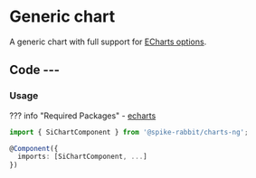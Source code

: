 # Generic chart

A generic chart with full support for [ECharts options](https://echarts.apache.org/en/option.html#title).

## Code ---

### Usage

??? info "Required Packages"
    - [echarts](https://www.npmjs.com/package/echarts)

```ts
import { SiChartComponent } from '@spike-rabbit/charts-ng';

@Component({
  imports: [SiChartComponent, ...]
})
```

<si-docs-component example="si-charts/si-chart-generic" full="true" height="400"></si-docs-component>

<si-docs-api component="SiChartComponent" package="@spike-rabbit/charts-ng" hideImplicitlyPublic="true"></si-docs-api>

<si-docs-types></si-docs-types>

